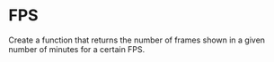# FPS
Create a function that returns the number of frames shown in a given number of minutes for a certain FPS.

